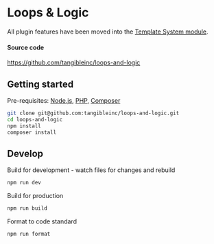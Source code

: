 # Loops & Logic

All plugin features have been moved into the [Template System module](https://github.com/tangibleinc/template-system).

#### Source code

https://github.com/tangibleinc/loops-and-logic

## Getting started

Pre-requisites: [Node.js](https://nodejs.org/en/), [PHP](https://www.php.net/), [Composer](https://getcomposer.org/)

```sh
git clone git@github.com:tangibleinc/loops-and-logic.git
cd loops-and-logic
npm install
composer install
```

## Develop

Build for development - watch files for changes and rebuild

```sh
npm run dev
```

Build for production

```sh
npm run build
```

Format to code standard

```sh
npm run format
```
